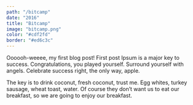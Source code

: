 ```yaml
---
path: "/bitcamp"
date: "2016"
title: "Bitcamp"
image: "bitcamp.png"
color: "#cdf2fd"
border: "#ed6c3c"
---
```

Oooooh-weeee, my first blog post!
First post Ipsum is a major key to success. Congratulations, you played yourself. Surround yourself with angels. Celebrate success right, the only way, apple. 
 
The key is to drink coconut, fresh coconut, trust me. Egg whites, turkey sausage, wheat toast, water. Of course they don’t want us to eat our breakfast, so we are going to enjoy our breakfast. 

